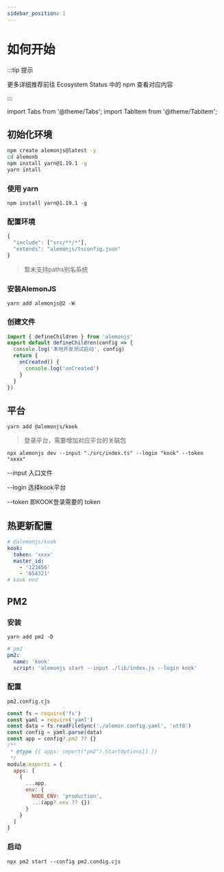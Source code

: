 ```yaml
---
sidebar_position: 1
---
```


# 如何开始

:::tip 提示

更多详细推荐前往 Ecosystem Status 中的 npm 查看对应内容

:::

import Tabs from '@theme/Tabs';
import TabItem from '@theme/TabItem';

## 初始化环境

<Tabs>
  <TabItem value="start-a" label="使用模版" default>

```sh
npm create alemonjs@latest -y
cd alemonb
npm install yarn@1.19.1 -g
yarn intall
```

  </TabItem>

  <TabItem value="start-b" label="重新开始" default>

### 使用 yarn

```shell
npm install yarn@1.19.1 -g
```

### 配置环境

```ts title="./tsconfig.json"
{
  "include": ["src/**/*"],
  "extends": "alemonjs/tsconfig.json"
}
```

> 暂未支持paths别名系统

### 安装AlemonJS

```shell
yarn add alemonjs@2 -W
```

### 创建文件

```ts title="./src/index.ts"
import { defineChildren } from 'alemonjs'
export default defineChildren(config => {
  console.log('本地开发测试启动', config)
  return {
    onCreated() {
      console.log('onCreated')
    }
  }
})
```

## 平台

```shell
yarn add @alemonjs/kook
```

> 登录平台，需要增加对应平台的关联包

  </TabItem>
</Tabs>

```shell
npx alemonjs dev --input "./src/index.ts" --login "kook" --token "xxxx"
```

--input 入口文件

--login 选择kook平台

--token 即KOOK登录需要的 token

## 热更新配置

```yaml title="lemon.config.yaml"
# @alemonjs/kook
kook:
  token: 'xxxx'
  master_id:
    - '123456'
    - '654321'
# kook end
```

## PM2

### 安装

```shell
yarn add pm2 -D
```

```yaml title="alemon.config.yaml"
# pm2
pm2:
  name: 'kook'
  script: 'alemonjs start --input ./lib/index.js --login kook'
```

### 配置

`pm2.config.cjs`

```js title="pm2.config.cjs"
const fs = require('fs')
const yaml = require('yaml')
const data = fs.readFileSync('./alemon.config.yaml', 'utf8')
const config = yaml.parse(data)
const app = config?.pm2 ?? {}
/**
 * @type {{ apps: import("pm2").StartOptions[] }}
 */
module.exports = {
  apps: [
    {
      ...app,
      env: {
        NODE_ENV: 'production',
        ...(app?.env ?? {})
      }
    }
  ]
}
```

### 启动

```shell
npx pm2 start --config pm2.condig.cjs
```
